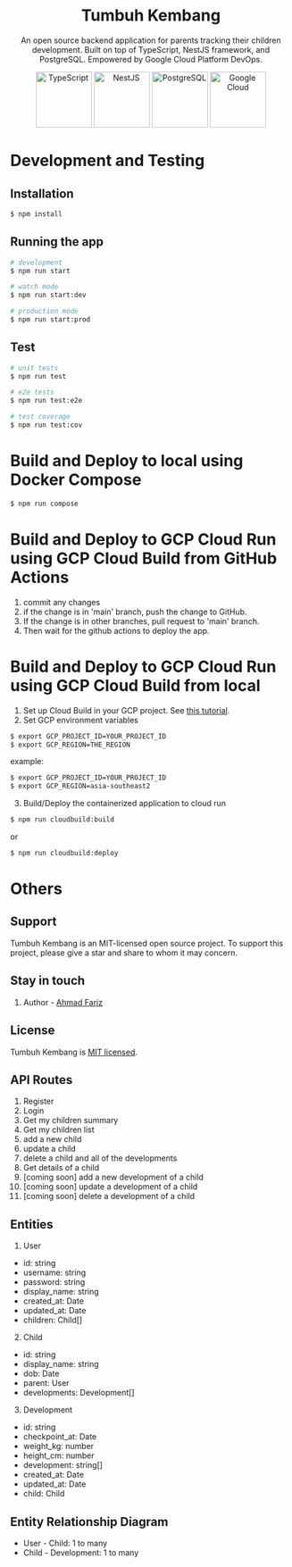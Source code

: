 <h1 align="center"> Tumbuh Kembang </h1>
<p align="center">
  An open source backend application for parents tracking their children development. Built on top of TypeScript, NestJS framework, and PostgreSQL. Empowered by Google Cloud Platform DevOps.
</p>
<p align="center">
  <img src="https://upload.wikimedia.org/wikipedia/commons/thumb/4/4c/Typescript_logo_2020.svg/2048px-Typescript_logo_2020.svg.png" width="100" alt="TypeScript" />
  <img src="https://nestjs.com/img/logo-small.svg" width="100" alt="NestJS" />
  <img src="https://hub.docker.com/api/media/repos_logo/v1/library%2Fpostgres" width="100" alt="PostgreSQL" />
  <img src="https://static-00.iconduck.com/assets.00/google-cloud-icon-512x412-8rnz6wkz.png" width="100" alt="Google Cloud" />
</p>

# Development and Testing
## Installation

```bash
$ npm install
```

## Running the app

```bash
# development
$ npm run start

# watch mode
$ npm run start:dev

# production mode
$ npm run start:prod
```

## Test

```bash
# unit tests
$ npm run test

# e2e tests
$ npm run test:e2e

# test coverage
$ npm run test:cov
```

# Build and Deploy to local using Docker Compose
```bash
$ npm run compose
```

# Build and Deploy to GCP Cloud Run using GCP Cloud Build from GitHub Actions
1. commit any changes
2. if the change is in 'main' branch, push the change to GitHub.
3. If the change is in other branches, pull request to 'main' branch.
4. Then wait for the github actions to deploy the app.

# Build and Deploy to GCP Cloud Run using GCP Cloud Build from local
1. Set up Cloud Build in your GCP project. See [this tutorial](https://cloud.google.com/build/docs/set-up).
2. Set GCP environment variables
```bash
$ export GCP_PROJECT_ID=YOUR_PROJECT_ID
$ export GCP_REGION=THE_REGION
```

example:
```bash
$ export GCP_PROJECT_ID=YOUR_PROJECT_ID
$ export GCP_REGION=asia-southeast2
```
3. Build/Deploy the containerized application to cloud run 
```bash
$ npm run cloudbuild:build
```
or
```bash
$ npm run cloudbuild:deploy
```

# Others

## Support

Tumbuh Kembang is an MIT-licensed open source project. To support this project, please give a star and share to whom it may concern.

## Stay in touch

1. Author - [Ahmad Fariz](https://www.lassodev.com)

## License

Tumbuh Kembang is [MIT licensed](LICENSE).

## API Routes
1. Register
2. Login
3. Get my children summary
4. Get my children list
5. add a new child
6. update a child
7. delete a child and all of the developments
8. Get details of a child 
9. [coming soon] add a new development of a child
10. [coming soon] update a development of a child
11. [coming soon] delete a development of a child

## Entities
1. User
- id: string
- username: string
- password: string
- display_name: string
- created_at: Date
- updated_at: Date
- children: Child[]

2. Child
- id: string
- display_name: string
- dob: Date
- parent: User
- developments: Development[]

3. Development
- id: string
- checkpoint_at: Date
- weight_kg: number
- height_cm: number
- development: string[]
- created_at: Date
- updated_at: Date
- child: Child

## Entity Relationship Diagram
- User - Child: 1 to many
- Child - Development: 1 to many
